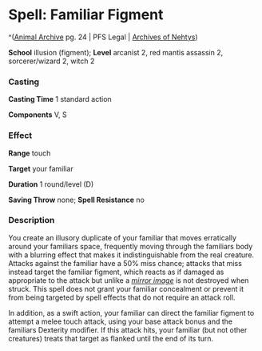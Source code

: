 # Spell: Familiar Figment

^([Animal Archive][ss-familiar-figment] pg. 24 | PFS Legal | [Archives of Nehtys][sn-familiar-figment])

**School** illusion (figment); **Level** arcanist 2, red mantis assassin 2, sorcerer/wizard 2, witch 2

### Casting

**Casting Time** 1 standard action  

**Components** V, S

### Effect

**Range** touch  

**Target** your familiar  

**Duration** 1 round/level (D)  

**Saving Throw** none; **Spell Resistance** no

### Description

You create an illusory duplicate of your familiar that moves erratically around your familiars space, frequently moving through the familiars body with a blurring effect that makes it indistinguishable from the real creature. Attacks against the familiar have a 50% miss chance; attacks that miss instead target the familiar figment, which reacts as if damaged as appropriate to the attack but unlike a _[mirror image]_ is not destroyed when struck. This spell does not grant your familiar concealment or prevent it from being targeted by spell effects that do not require an attack roll.  

In addition, as a swift action, your familiar can direct the familiar figment to attempt a melee touch attack, using your base attack bonus and the familiars Dexterity modifier. If this attack hits, your familiar (but not other creatures) treats that target as flanked until the end of its turn.

[ss-familiar-figment]: http://paizo.com/products/btpy8w7p
[sn-familiar-figment]: http://www.archivesofnethys.com/SpellDisplay.aspx?ItemName=Familiar%20Figment
[mirror image]: http://www.archivesofnethys.com/SpellDisplay.aspx?ItemName=mirror%20image